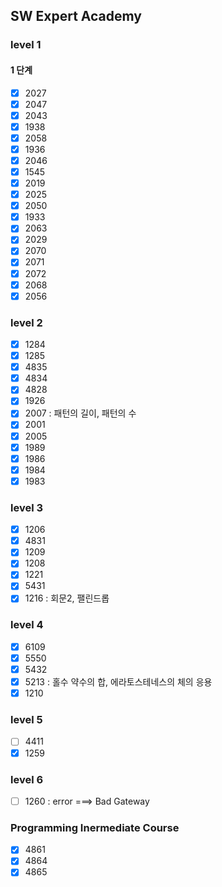 ## SW Expert Academy
### level 1
#### 1 단계
- [x] 2027
- [x] 2047
- [x] 2043
- [x] 1938
- [x] 2058
- [x] 1936
- [x] 2046
- [x] 1545
- [x] 2019
- [x] 2025
- [x] 2050
- [x] 1933
- [x] 2063
- [x] 2029
- [x] 2070
- [x] 2071
- [x] 2072
- [x] 2068
- [x] 2056

### level 2
- [x] 1284
- [x] 1285
- [x] 4835
- [x] 4834
- [x] 4828
- [x] 1926
- [x] 2007 : 패턴의 길이, 패턴의 수
- [x] 2001
- [x] 2005
- [x] 1989
- [x] 1986
- [x] 1984
- [x] 1983

### level 3
- [x] 1206
- [x] 4831
- [x] 1209
- [x] 1208
- [x] 1221
- [x] 5431
- [X] 1216 : 회문2, 팰린드롭

### level 4
- [x] 6109
- [x] 5550
- [x] 5432
- [x] 5213 : 홀수 약수의 합, 에라토스테네스의 체의 응용
- [x] 1210

### level 5
- [ ] 4411
- [x] 1259

### level 6
- [ ] 1260 : error ===> Bad Gateway 

### Programming Inermediate Course
- [x] 4861
- [x] 4864
- [x] 4865